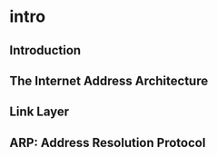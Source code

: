 # intro

## Introduction

## The Internet Address Architecture

## Link Layer

## ARP: Address Resolution Protocol
